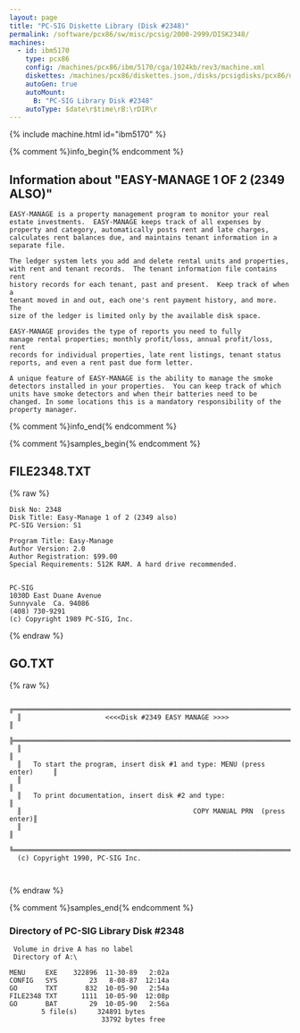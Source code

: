 ```yaml
---
layout: page
title: "PC-SIG Diskette Library (Disk #2348)"
permalink: /software/pcx86/sw/misc/pcsig/2000-2999/DISK2348/
machines:
  - id: ibm5170
    type: pcx86
    config: /machines/pcx86/ibm/5170/cga/1024kb/rev3/machine.xml
    diskettes: /machines/pcx86/diskettes.json,/disks/pcsigdisks/pcx86/diskettes.json
    autoGen: true
    autoMount:
      B: "PC-SIG Library Disk #2348"
    autoType: $date\r$time\rB:\rDIR\r
---
```


{% include machine.html id="ibm5170" %}

{% comment %}info_begin{% endcomment %}

## Information about "EASY-MANAGE 1 OF 2 (2349 ALSO)"

    EASY-MANAGE is a property management program to monitor your real
    estate investments.  EASY-MANAGE keeps track of all expenses by
    property and category, automatically posts rent and late charges,
    calculates rent balances due, and maintains tenant information in a
    separate file.
    
    The ledger system lets you add and delete rental units and properties,
    with rent and tenant records.  The tenant information file contains rent
    history records for each tenant, past and present.  Keep track of when a
    tenant moved in and out, each one's rent payment history, and more.  The
    size of the ledger is limited only by the available disk space.
    
    EASY-MANAGE provides the type of reports you need to fully
    manage rental properties; monthly profit/loss, annual profit/loss, rent
    records for individual properties, late rent listings, tenant status
    reports, and even a rent past due form letter.
    
    A unique feature of EASY-MANAGE is the ability to manage the smoke
    detectors installed in your properties.  You can keep track of which
    units have smoke detectors and when their batteries need to be
    changed. In some locations this is a mandatory responsibility of the
    property manager.
{% comment %}info_end{% endcomment %}

{% comment %}samples_begin{% endcomment %}

## FILE2348.TXT

{% raw %}
```
Disk No: 2348                                                           
Disk Title: Easy-Manage 1 of 2 (2349 also)                              
PC-SIG Version: S1                                                      
                                                                        
Program Title: Easy-Manage                                              
Author Version: 2.0                                                     
Author Registration: $99.00                                             
Special Requirements: 512K RAM. A hard drive recommended.               
                                                                        
                                                                        
PC-SIG                                                                  
1030D East Duane Avenue                                                 
Sunnyvale  Ca. 94086                                                    
(408) 730-9291                                                          
(c) Copyright 1989 PC-SIG, Inc.                                         
```
{% endraw %}

## GO.TXT

{% raw %}
```
  ╔═════════════════════════════════════════════════════════════════════════╗
  ║                     <<<<Disk #2349 EASY MANAGE >>>>                     ║
  ╠═════════════════════════════════════════════════════════════════════════╣
  ║                                                                         ║
  ║   To start the program, insert disk #1 and type: MENU (press enter)     ║
  ║                                                                         ║
  ║   To print documentation, insert disk #2 and type:                      ║
  ║                                           COPY MANUAL PRN  (press enter)║
  ║                                                                         ║
  ╚═════════════════════════════════════════════════════════════════════════╝
  (c) Copyright 1990, PC-SIG Inc.



```
{% endraw %}

{% comment %}samples_end{% endcomment %}

### Directory of PC-SIG Library Disk #2348

     Volume in drive A has no label
     Directory of A:\

    MENU     EXE    322896  11-30-89   2:02a
    CONFIG   SYS        23   8-08-87  12:14a
    GO       TXT       832  10-05-90   2:54a
    FILE2348 TXT      1111  10-05-90  12:08p
    GO       BAT        29  10-05-90   2:56a
            5 file(s)     324891 bytes
                           33792 bytes free
